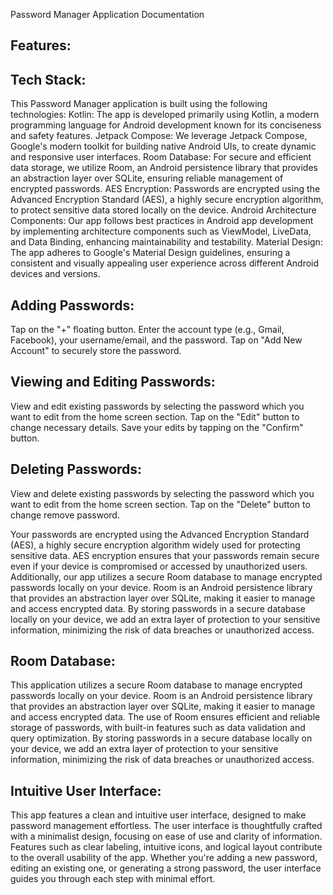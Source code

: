 Password Manager Application Documentation


Features:
---------

Tech Stack:                                       
-----------
This Password Manager application is built using the following technologies:
Kotlin: The app is developed primarily using Kotlin, a modern programming language for Android development known for its conciseness and safety features.
Jetpack Compose: We leverage Jetpack Compose, Google's modern toolkit for building native Android UIs, to create dynamic and responsive user interfaces.
Room Database: For secure and efficient data storage, we utilize Room, an Android persistence library that provides an abstraction layer over SQLite, ensuring reliable management of encrypted passwords.
AES Encryption: Passwords are encrypted using the Advanced Encryption Standard (AES), a highly secure encryption algorithm, to protect sensitive data stored locally on the device.
Android Architecture Components: Our app follows best practices in Android app development by implementing architecture components such as ViewModel, LiveData, and Data Binding, enhancing maintainability and testability.
Material Design: The app adheres to Google's Material Design guidelines, ensuring a consistent and visually appealing user experience across different Android devices and versions.

Adding Passwords:
-----------------
Tap on the "+" floating button.
Enter the account type (e.g., Gmail, Facebook), your username/email, and the password.
Tap on "Add New Account" to securely store the password.

Viewing and Editing Passwords:
------------------------------
View and edit existing passwords by selecting the password which you want to edit from the home screen section.
Tap on the "Edit" button to change necessary details.
Save your edits by tapping on the "Confirm" button.

Deleting Passwords:
------------------
View and delete existing passwords by selecting the password which you want to edit from the home screen section.
Tap on the "Delete" button to change remove password.


Your passwords are encrypted using the Advanced Encryption Standard (AES), a highly secure encryption algorithm widely used for protecting sensitive data.
AES encryption ensures that your passwords remain secure even if your device is compromised or accessed by unauthorized users.
Additionally, our app utilizes a secure Room database to manage encrypted passwords locally on your device.
Room is an Android persistence library that provides an abstraction layer over SQLite, making it easier to manage and access encrypted data.
By storing passwords in a secure database locally on your device, we add an extra layer of protection to your sensitive information, minimizing the risk of data breaches or unauthorized access.

Room Database:
--------------
This application utilizes a secure Room database to manage encrypted passwords locally on your device.
Room is an Android persistence library that provides an abstraction layer over SQLite, making it easier to manage and access encrypted data.
The use of Room ensures efficient and reliable storage of passwords, with built-in features such as data validation and query optimization.
By storing passwords in a secure database locally on your device, we add an extra layer of protection to your sensitive information, minimizing the risk of data breaches or unauthorized access.

Intuitive User Interface:
-------------------------
This app features a clean and intuitive user interface, designed to make password management effortless.
The user interface is thoughtfully crafted with a minimalist design, focusing on ease of use and clarity of information.
Features such as clear labeling, intuitive icons, and logical layout contribute to the overall usability of the app.
Whether you're adding a new password, editing an existing one, or generating a strong password, the user interface guides you through each step with minimal effort.


